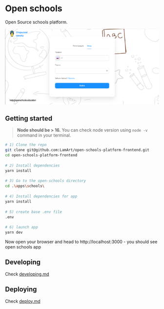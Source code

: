 # Open schools

Open Source schools platform.

![Open schools](docs/img.png)

## Getting started

> **Node should be > 16.** You can check node version using `node -v` command in your terminal.

```bash
# 1) Clone the repo
git clone git@github.com:LamArt/open-schools-platform-frontend.git
cd open-schools-platform-frontend

# 2) Install dependencies
yarn install

# 3) Go to the open-schools directory
cd .\apps\schools\

# 4) Install dependencies for app
yarn install

# 5) create base .env file
.env

# 6) launch app
yarn dev
```

Now open your browser and head to http://localhost:3000 - you should see open schools app

## Developing

Check [developing.md](docs/develop.md)

## Deploying

Check [deploy.md](docs/deploy.md)
